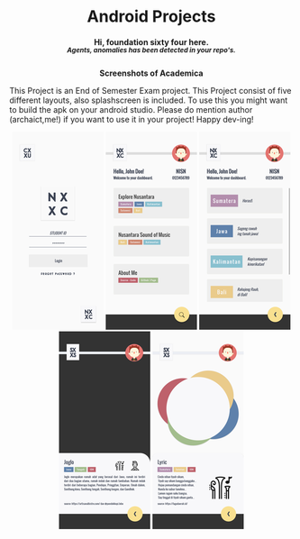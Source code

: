 <h1 align="center"> Android Projects </h1>
<h4 align = "center"> <b> Hi, foundation sixty four here. </b><br>
<i><sup> Agents, anomalies has been detected in your repo's. </sup></i></h4>


<p align="center"><b>Screenshots of Academica</b></p>
<p> This Project is an End of Semester Exam project.
This Project consist of five different layouts,
also splashscreen is included.
To use this you might want to build the apk on your android studio.
Please do mention author (archaict,me!) if you want to use it in your
project! Happy dev-ing!
</p>


<p align="center">
  <img src="https://github.com/archaict/Project/blob/master/Android/fig/s1_login.png" alt="Login Page"/>
  <img src="https://github.com/archaict/Project/blob/master/Android/fig/s2_dash.png" alt="Dashboard Page"/>
  <img src="https://github.com/archaict/Project/blob/master/Android/fig/s3_menu.png" alt="Menu Page"/>
  <img src="https://github.com/archaict/Project/blob/master/Android/fig/s4_house.png" alt="House Page"/>
  <img src="https://github.com/archaict/Project/blob/master/Android/fig/s6_music.png" alt="Music Page"/>
</p>
